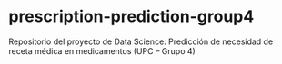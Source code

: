 # prescription-prediction-group4
Repositorio del proyecto de Data Science: Predicción de necesidad de receta médica en medicamentos (UPC – Grupo 4)

